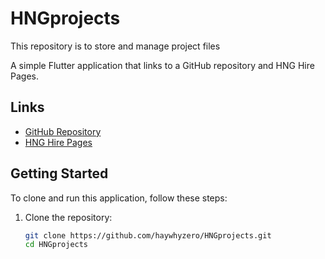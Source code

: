 # HNGprojects
This repository is to store and manage project files

A simple Flutter application that links to a GitHub repository and HNG Hire Pages.

## Links
- [GitHub Repository](https://github.com/haywhyzero/HNGprojects)
- [HNG Hire Pages](http://hng.tech/hire/flutter-developers')

## Getting Started

To clone and run this application, follow these steps:

1. Clone the repository:
   ```bash
   git clone https://github.com/haywhyzero/HNGprojects.git
   cd HNGprojects

